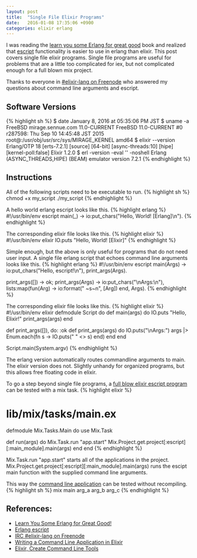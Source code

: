 ```yaml
---
layout: post
title:  "Single File Elixir Programs"
date:   2016-01-08 17:35:06 +0900
categories: elixir erlang
---
```

I was reading the [learn you some Erlang for great good][erlang-book] book and realized that [escript][erlang-escript] functionality is easier to use in erlang than elixir.  This post covers single file elixir programs.  Single file programs are useful for problems that are a little too complicated for iex, but not complicated enough for a full blown mix project.

Thanks to everyone in [#elixir-lang on Freenode][irc-elixir-lang] who answered my questions about command line arguments and escript.

## Software Versions
{% highlight sh %}
$ date
January  8, 2016 at 05:35:06 PM JST
$ uname -a
FreeBSD mirage.sennue.com 11.0-CURRENT FreeBSD 11.0-CURRENT #0 r287598: Thu Sep 10 14:45:48 JST 2015     root@:/usr/obj/usr/src/sys/MIRAGE_KERNEL  amd64
$ elixir --version
Erlang/OTP 18 [erts-7.2.1] [source] [64-bit] [async-threads:10] [hipe] [kernel-poll:false]
Elixir 1.2.0
$ erl -version -eval '' -noshell
Erlang (ASYNC_THREADS,HIPE) (BEAM) emulator version 7.2.1
{% endhighlight %}

## Instructions
All of the following scripts need to be executable to run.
{% highlight sh %}
chmod +x my_script
./my_script
{% endhighlight %}

A hello world erlang escript looks like this.
{% highlight erlang %}
#!/usr/bin/env escript
main(_) ->
  io:put_chars("Hello, World! [Erlang]\n").
{% endhighlight %}

The corresponding elixir file looks like this.
{% highlight elixir %}
#!/usr/bin/env elixir
IO.puts "Hello, World! [Elixir]"
{% endhighlight %}

Simple enough, but the above is only useful for programs that do not need user input.  A single file erlang script that echoes command line arguments looks like this.
{% highlight erlang %}
#!/usr/bin/env escript
main(Args) ->
  io:put_chars("Hello, escript!\n"),
  print_args(Args).

print_args([]) -> ok;
print_args(Args) ->
  io:put_chars("\nArgs:\n"),
  lists:map(fun(Arg) -> io:format("  ~s~n", [Arg]) end, Args).
{% endhighlight %}

The corresponding elixir file looks like this.
{% highlight elixir %}
#!/usr/bin/env elixir
defmodule Script do
  def main(args) do
    IO.puts "Hello, Elixir!"
    print_args(args)
  end

  def print_args([]), do: :ok
  def print_args(args) do
    IO.puts("\nArgs:")
    args
    |> Enum.each(fn s -> IO.puts("  " <> s) end)
  end
end

Script.main(System.argv)
{% endhighlight %}

The erlang version automatically routes commandline arguments to main.  The elixir version does not.  Slightly unhandy for organized programs, but this allows free floating code in elixir.

To go a step beyond single file programs, a [full blow elixir escript program][elixir-cli] can be tested with a mix task.
{% highlight elixir %}
# lib/mix/tasks/main.ex
defmodule Mix.Tasks.Main do
  use Mix.Task

  def run(args) do
    Mix.Task.run "app.start"
    Mix.Project.get.project[:escript][:main_module].main(args) 
  end
end
{% endhighlight %}

Mix.Task.run "app.start" starts all of the applications in the project.  Mix.Project.get.project[:escript][:main_module].main(args) runs the escipt main function with the supplied command line arguments.

This way the [command line application][elixir-cli-github] can be tested without recompiling.
{% highlight sh %}
mix main arg_a arg_b arg_c
{% endhighlight %}

## References:
- [Learn You Some Erlang for Great Good!][erlang-book]
- [Erlang escript][erlang-escript]
- [IRC #elixir-lang on Freenode][irc-elixir-lang]
- [Writing a Command Line Application in Elixir][elixir-cli]
- [Elixir, Create Command Line Tools][elixir-cli-github]

[erlang-book]:       http://learnyousomeerlang.com
[erlang-escript]:    http://erlang.org/doc/man/escript.html
[irc-elixir-lang]:   irc://irc.freenode.net/elixir-lang
[elixir-cli]:        http://asquera.de/blog/2015-04-10/writing-a-commandline-app-in-elixir/
[elixir-cli-github]: http://asquera.de/blog/2015-04-10/writing-a-commandline-app-in-elixir/

